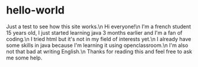 # hello-world
Just a test to see how this site works.\n
Hi everyone!\n
I'm a french student 15 years old, I just started learning java 3 months earlier and I'm a fan of coding.\n
I tried html but it's not in my field of interests yet.\n
I already have some skills in java because I'm learning it using openclassroom.\n
I'm also not that bad at writing English.\n
Thanks for reading this and feel free to ask me some help.
